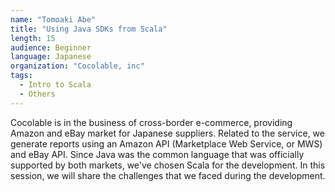 ```yaml
---
name: "Tomoaki Abe"
title: "Using Java SDKs from Scala"
length: 15
audience: Beginner
language: Japanese
organization: "Cocolable, inc"
tags:
  - Intro to Scala
  - Others
---
```

Cocolable is in the business of cross-border e-commerce, providing Amazon and eBay market for Japanese suppliers.
Related to the service, we generate reports using an Amazon API (Marketplace Web Service, or MWS) and eBay API.
Since Java was the common language that was officially supported by both markets, we've chosen Scala for the development.
In this session, we will share the challenges that we faced during the development.
